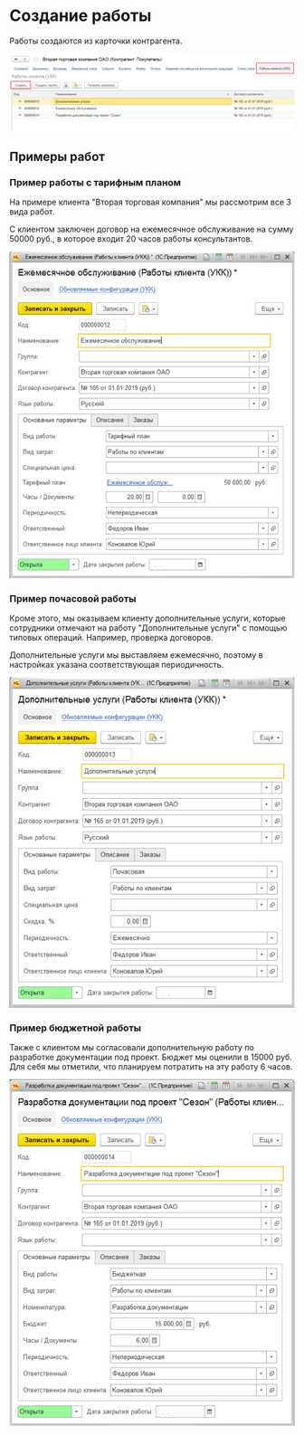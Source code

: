 # Создание работы

Работы создаются из карточки контрагента.

![](../.gitbook/assets/image%20%2818%29.png)

## Примеры работ

### Пример работы с тарифным планом

На примере клиента "Вторая торговая компания" мы рассмотрим все 3 вида работ.

С клиентом заключен договор на ежемесячное обслуживание на сумму 50000 руб., в которое входит 20 часов работы консультантов.

![](../.gitbook/assets/image%20%287%29.png)

### Пример почасовой работы

Кроме этого, мы оказываем клиенту дополнительные услуги, которые сотрудники отмечают на работу "Дополнительные услуги" с помощью типовых операций. Например, проверка договоров.

Дополнительные услуги мы выставляем ежемесячно, поэтому в настройках указана соответствующая периодичность.

![](../.gitbook/assets/image%20%2814%29.png)

### Пример бюджетной работы

Также с клиентом мы согласовали дополнительную работу по разработке документации под проект. Бюджет мы оценили в 15000 руб. Для себя мы отметили, что планируем потратить на эту работу 6 часов.

![](../.gitbook/assets/image%20%289%29.png)

